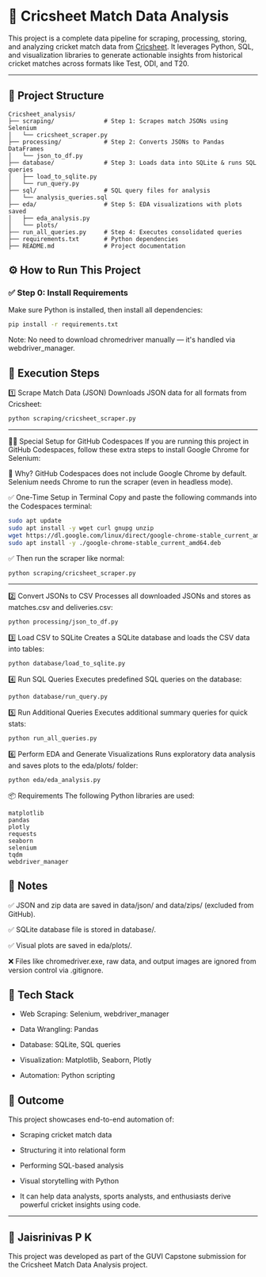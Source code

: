 # 🏏 Cricsheet Match Data Analysis

This project is a complete data pipeline for scraping, processing, storing, and analyzing cricket match data from [Cricsheet](https://cricsheet.org/matches/). It leverages Python, SQL, and visualization libraries to generate actionable insights from historical cricket matches across formats like Test, ODI, and T20.

---

## 📁 Project Structure

```text
Cricsheet_analysis/
├── scraping/              # Step 1: Scrapes match JSONs using Selenium
│   └── cricsheet_scraper.py
├── processing/            # Step 2: Converts JSONs to Pandas DataFrames
│   └── json_to_df.py
├── database/              # Step 3: Loads data into SQLite & runs SQL queries
│   ├── load_to_sqlite.py
│   └── run_query.py
├── sql/                   # SQL query files for analysis
│   └── analysis_queries.sql
├── eda/                   # Step 5: EDA visualizations with plots saved
│   ├── eda_analysis.py
│   └── plots/
├── run_all_queries.py     # Step 4: Executes consolidated queries
├── requirements.txt       # Python dependencies
├── README.md              # Project documentation
```


## ⚙️ How to Run This Project

### ✅ Step 0: Install Requirements

Make sure Python is installed, then install all dependencies:

```bash
pip install -r requirements.txt
```
Note: No need to download chromedriver manually — it's handled via webdriver_manager.

🔁 Execution Steps
---
1️⃣ Scrape Match Data (JSON)
Downloads JSON data for all formats from Cricsheet:

```bash
python scraping/cricsheet_scraper.py
```

 ---
🧑‍💻 Special Setup for GitHub Codespaces
If you are running this project in GitHub Codespaces, follow these extra steps to install Google Chrome for Selenium:

🧩 Why?
GitHub Codespaces does not include Google Chrome by default. Selenium needs Chrome to run the scraper (even in headless mode).

✅ One-Time Setup in Terminal
Copy and paste the following commands into the Codespaces terminal:

```bash
sudo apt update
sudo apt install -y wget curl gnupg unzip
wget https://dl.google.com/linux/direct/google-chrome-stable_current_amd64.deb
sudo apt install -y ./google-chrome-stable_current_amd64.deb
```
✅ Then run the scraper like normal:
```bash
python scraping/cricsheet_scraper.py
```
 ---
2️⃣ Convert JSONs to CSV
Processes all downloaded JSONs and stores as matches.csv and deliveries.csv:

```bash
python processing/json_to_df.py
```
3️⃣ Load CSV to SQLite
Creates a SQLite database and loads the CSV data into tables:

```bash
python database/load_to_sqlite.py
```
4️⃣ Run SQL Queries
Executes predefined SQL queries on the database:

```bash
python database/run_query.py
```
5️⃣ Run Additional Queries
Executes additional summary queries for quick stats:

```bash
python run_all_queries.py
```
6️⃣ Perform EDA and Generate Visualizations
Runs exploratory data analysis and saves plots to the eda/plots/ folder:

```bash
python eda/eda_analysis.py
```
📦 Requirements
The following Python libraries are used:

```nginx
matplotlib
pandas
plotly
requests
seaborn
selenium
tqdm
webdriver_manager
```
📌 Notes
---
✅ JSON and zip data are saved in data/json/ and data/zips/ (excluded from GitHub).

✅ SQLite database file is stored in database/.

✅ Visual plots are saved in eda/plots/.

❌ Files like chromedriver.exe, raw data, and output images are ignored from version control via .gitignore.

🧰 Tech Stack
---
- Web Scraping: Selenium, webdriver_manager

- Data Wrangling: Pandas

- Database: SQLite, SQL queries

- Visualization: Matplotlib, Seaborn, Plotly

- Automation: Python scripting

🧠 Outcome
---
This project showcases end-to-end automation of:

- Scraping cricket match data

- Structuring it into relational form

- Performing SQL-based analysis

- Visual storytelling with Python

- It can help data analysts, sports analysts, and enthusiasts derive powerful cricket insights using code.

---
👤 Jaisrinivas P K
--
This project was developed as part of the GUVI Capstone submission for the Cricsheet Match Data Analysis project.
